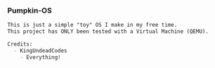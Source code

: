 ### Pumpkin-OS ###
```markdown
This is just a simple "toy" OS I make in my free time.
This project has ONLY been tested with a Virtual Machine (QEMU).

Credits:
  - KingUndeadCodes  
    - Everything!
```
